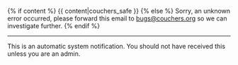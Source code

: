 {% if content %}
{{ content|couchers_safe }}
{% else %}
Sorry, an unknown error occurred, please forward this email to <bugs@couchers.org> so we can investigate further.
{% endif %}

---

This is an automatic system notification. You should not have received this unless you are an admin.
